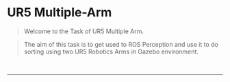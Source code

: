 # UR5 Multiple-Arm

> Welcome to the Task of UR5 Multiple Arm.

> The aim of this task is to get used to ROS Perception and use it to do sorting using two UR5 Robotics Arms in Gazebo environment.

<br/>

---